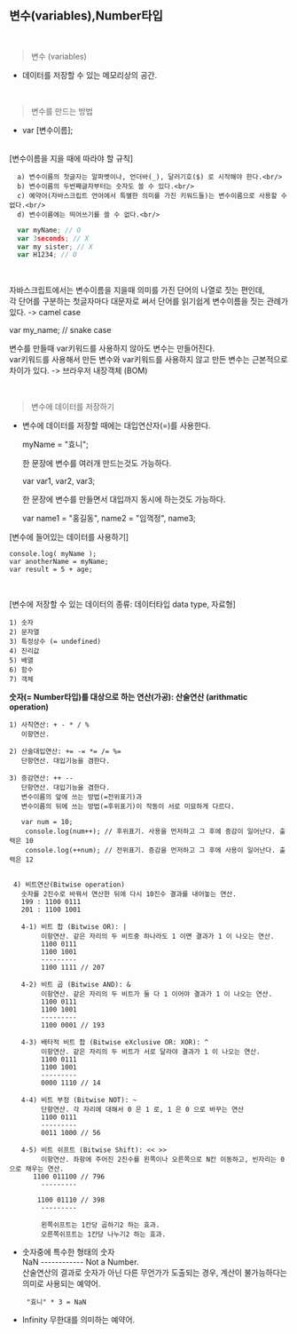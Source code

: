 ## 변수(variables),Number타입
<br/>

> 변수 (variables)
 - 데이터를 저장할 수 있는 메모리상의 공간.
<br/>

> 변수를 만드는 방법

 - var [변수이름];
  <br/>

  <span>
      [변수이름을 지을 때에 따라야 할 규칙]
      <br/>

      a) 변수이름의 첫글자는 알파벳이나, 언더바(_), 달러기호($) 로 시작해야 한다.<br/>
      b) 변수이름의 두번째글자부터는 숫자도 쓸 수 있다.<br/>
      c) 예약어(자바스크립트 언어에서 특별한 의미를 가진 키워드들)는 변수이름으로 사용할 수 없다.<br/>
      d) 변수이름에는 띄어쓰기를 쓸 수 없다.<br/>
  </span>

``` javascript
  var myName; // O
  var 3seconds; // X
  var my sister; // X
  var H1234; // O
```
<br/>

자바스크립트에서는 변수이름을 지을때 의미를 가진 단어의 나열로 짓는 편인데,<br/>
각 단어를 구분하는 첫글자마다 대문자로 써서 단어를 읽기쉽게 변수이름을 짓는 관례가 있다. -> camel case

  var my_name; // snake case

변수를 만들때 var키워드를 사용하지 않아도 변수는 만들어진다.<br/>
var키워드를 사용해서 만든 변수와 var키워드를 사용하지 않고 만든 변수는 근본적으로 차이가 있다. -> 브라우저 내장객체 (BOM)
  
  <br/>


> 변수에 데이터를 저장하기
- 변수에 데이터를 저장할 때에는 대입연산자(=)를 사용한다.

    myName = "효니";
  
    한 문장에 변수를 여러개 만드는것도 가능하다.
  
    var var1, var2, var3;
  
    한 문장에 변수를 만들면서 대입까지 동시에 하는것도 가능하다.
  
    var name1 = "홍길동", name2 = "임꺽정", name3;

<span>


[변수에 들어있는 데이터를 사용하기]
<br/>

    console.log( myName );
    var anotherName = myName;
    var result = 5 + age;
  
</span>
<br/>



 [변수에 저장할 수 있는 데이터의 종류: 데이터타입 data type, 자료형]
 <br/>

    1) 숫자
    2) 문자열
    3) 특정상수 (= undefined)
    4) 진리값
    5) 배열
    6) 함수
    7) 객체



 **숫자(= Number타입)를 대상으로 하는 연산(가공): 산술연산 (arithmatic operation)**



    1) 사칙연산: + - * / %
       이항연산.
  
    2) 산술대입연산: += -= *= /= %=
       단항연산. 대입기능을 겸한다.
  
    3) 증감연산: ++ --
       단항연산. 대입기능을 겸한다.
       변수이름의 앞에 쓰는 방법(=전위표기)과 
       변수이름의 뒤에 쓰는 방법(=후위표기)이 작동이 서로 미묘하게 다르다.

       var num = 10;
        console.log(num++); // 후위표기. 사용을 먼저하고 그 후에 증감이 일어난다. 출력은 10
        console.log(++num); // 전위표기. 증감을 먼저하고 그 후에 사용이 일어난다. 출력은 12


     4) 비트연산(Bitwise operation)
       숫자를 2진수로 바꿔서 연산한 뒤에 다시 10진수 결과를 내어놓는 연산.
       199 : 1100 0111
       201 : 1100 1001
  
       4-1) 비트 합 (Bitwise OR): |
            이항연산. 같은 자리의 두 비트중 하나라도 1 이면 결과가 1 이 나오는 연산.
            1100 0111
            1100 1001
            ---------
            1100 1111 // 207
  
       4-2) 비트 곱 (Bitwise AND): &
            이항연산. 같은 자리의 두 비트가 둘 다 1 이어야 결과가 1 이 나오는 연산.
            1100 0111
            1100 1001
            ---------
            1100 0001 // 193
  
       4-3) 배타적 비트 합 (Bitwise eXclusive OR: XOR): ^
            이항연산. 같은 자리의 두 비트가 서로 달라야 결과가 1 이 나오는 연산.
            1100 0111
            1100 1001
            ---------
            0000 1110 // 14
  
       4-4) 비트 부정 (Bitwise NOT): ~
            단항연산. 각 자리에 대해서 0 은 1 로, 1 은 0 으로 바꾸는 연산
            1100 0111
            ---------
            0011 1000 // 56
  
       4-5) 비트 쉬프트 (Bitwise Shift): << >>
            이항연산. 좌항에 주어진 2진수를 왼쪽이나 오른쪽으로 N칸 이동하고, 빈자리는 0 으로 채우는 연산.
          1100 011100 // 796
            ---------
  
           1100 01110 // 398
            ---------
  
            왼쪽쉬프트는 1칸당 곱하기2 하는 효과.
            오른쪽쉬프트는 1칸당 나누기2 하는 효과.



- 숫자중에 특수한 형태의 숫자 <br/>
    NaN ------------ Not a Number. <br/>
    산술연산의 결과로 숫자가 아닌 다른 무언가가 도출되는 경우, 계산이 불가능하다는 의미로 사용되는 예약어.

       "효니" * 3 = NaN



- Infinity     무한대를 의미하는 예약어.
